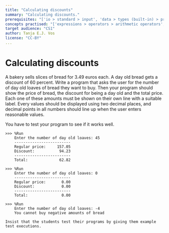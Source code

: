 ```yaml
---
title: "Calculating discounts"
summary: "Calculating discounts."
prerequisites: "['io > standard > input', 'data > types (built-in) > primitive > numeric', 'imperative programming > variables > variable declaration', 'imperative programming > variables > assignment']"
concepts practised: "['expressions > operators > arithmetic operators', 'control flow > conditionals']"
target audience: "CS1"
author: Tanja E.J. Vos
license: "CC-BY"
... 
```


# Calculating discounts





A bakery sells slices of bread for 3.49 euros each. A day old bread
gets a discount of 60 percent. Write a program that asks the user
for the number of day old loaves of bread they want to buy. Then
your program should show the price of bread, the discount for being
a day old and the total price. Each one of these amounts must be
shown on their own line with a suitable label. Every values should
be displayed using two decimal places, and decimal points in all
numbers should line up when the user enters reasonable values.

You have to test your program to see if it works well.

```small
>>> %Run 
    Enter the number of day old loaves: 45
    -------------------------
    Regular price:     157.05
    Discount:           94.23
    -------------------------
    Total:              62.82

>>> %Run 
    Enter the number of day old loaves: 0
    -------------------------
    Regular price:       0.00
    Discount:            0.00
    -------------------------
    Total:               0.00

>>> %Run 
    Enter the number of day old loaves: -4
    You cannot buy negative amounts of bread
```

```testruntile
Insist that the students test their programs by giving them example
test executions.
```
